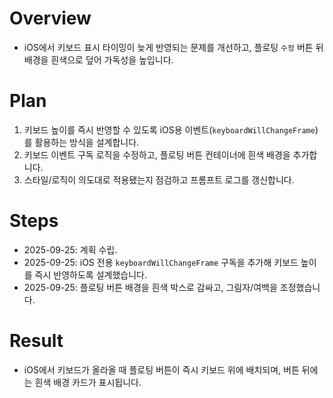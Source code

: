 # Overview
- iOS에서 키보드 표시 타이밍이 늦게 반영되는 문제를 개선하고, 플로팅 `수정` 버튼 뒤 배경을 흰색으로 덮어 가독성을 높입니다.

# Plan
1. 키보드 높이를 즉시 반영할 수 있도록 iOS용 이벤트(`keyboardWillChangeFrame`)를 활용하는 방식을 설계합니다.
2. 키보드 이벤트 구독 로직을 수정하고, 플로팅 버튼 컨테이너에 흰색 배경을 추가합니다.
3. 스타일/로직이 의도대로 적용됐는지 점검하고 프롬프트 로그를 갱신합니다.

# Steps
- 2025-09-25: 계획 수립.
- 2025-09-25: iOS 전용 `keyboardWillChangeFrame` 구독을 추가해 키보드 높이를 즉시 반영하도록 설계했습니다.
- 2025-09-25: 플로팅 버튼 배경을 흰색 박스로 감싸고, 그림자/여백을 조정했습니다.

# Result
- iOS에서 키보드가 올라올 때 플로팅 버튼이 즉시 키보드 위에 배치되며, 버튼 뒤에는 흰색 배경 카드가 표시됩니다.
